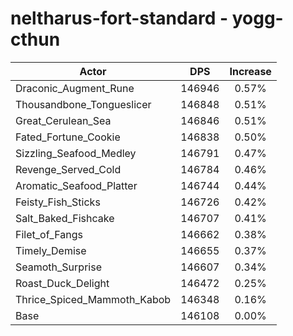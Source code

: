 # neltharus-fort-standard - yogg-cthun
| Actor | DPS | Increase |
|---|:---:|:---:|
|Draconic_Augment_Rune|146946|0.57%|
|Thousandbone_Tongueslicer|146848|0.51%|
|Great_Cerulean_Sea|146846|0.51%|
|Fated_Fortune_Cookie|146838|0.50%|
|Sizzling_Seafood_Medley|146791|0.47%|
|Revenge_Served_Cold|146784|0.46%|
|Aromatic_Seafood_Platter|146744|0.44%|
|Feisty_Fish_Sticks|146726|0.42%|
|Salt_Baked_Fishcake|146707|0.41%|
|Filet_of_Fangs|146662|0.38%|
|Timely_Demise|146655|0.37%|
|Seamoth_Surprise|146607|0.34%|
|Roast_Duck_Delight|146472|0.25%|
|Thrice_Spiced_Mammoth_Kabob|146348|0.16%|
|Base|146108|0.00%|

